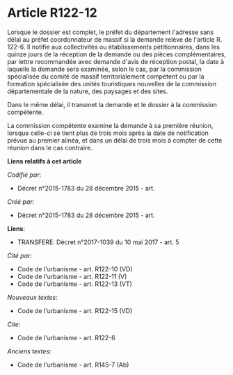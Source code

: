 # Article R122-12

Lorsque le dossier est complet, le préfet du département l'adresse sans délai au préfet coordonnateur de massif si la demande
relève de l'article R. 122-6. Il notifie aux collectivités ou établissements pétitionnaires, dans les quinze jours de la
réception de la demande ou des pièces complémentaires, par lettre recommandée avec demande d'avis de réception postal, la
date à laquelle la demande sera examinée, selon le cas, par la commission spécialisée du comité de massif territorialement
compétent ou par la formation spécialisée des unités touristiques nouvelles de la commission départementale de la nature, des
paysages et des sites.

Dans le même délai, il transmet la demande et le dossier à la commission compétente.

La commission compétente examine la demande à sa première réunion, lorsque celle-ci se tient plus de trois mois après la date
de notification prévue au premier alinéa, et dans un délai de trois mois à compter de cette réunion dans le cas contraire.

**Liens relatifs à cet article**

_Codifié par_:

  - Décret n°2015-1783 du 28 décembre 2015 - art.

_Créé par_:

  - Décret n°2015-1783 du 28 décembre 2015 - art.

**Liens**:

  - TRANSFERE: Décret n°2017-1039 du 10 mai 2017 - art. 5

_Cité par_:

  - Code de l'urbanisme - art. R122-10 (VD)
  - Code de l'urbanisme - art. R122-11 (V)
  - Code de l'urbanisme - art. R122-13 (VT)

_Nouveaux textes_:

  - Code de l'urbanisme - art. R122-15 (VD)

_Cite_:

  - Code de l'urbanisme - art. R122-6

_Anciens textes_:

  - Code de l'urbanisme - art. R145-7 (Ab)
